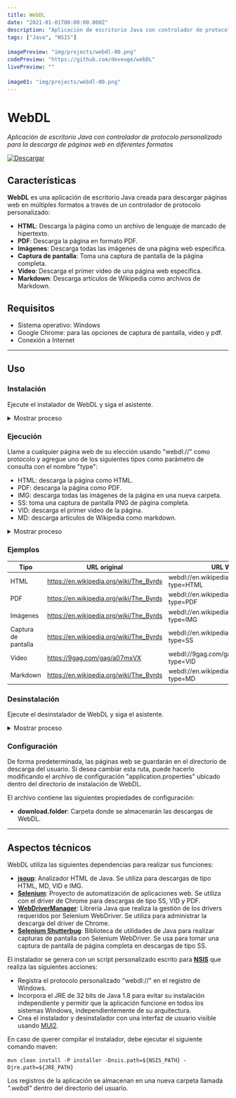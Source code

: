 ```yaml
---
title: WebDL
date: "2021-01-01T00:00:00.000Z"
description: "Aplicación de escritorio Java con controlador de protocolo personalizado para la descarga de páginas web en diferentes formatos"
tags: ["Java", "NSIS"]

imagePreview: "img/projects/webdl-00.png"
codePreview: "https://github.com/deveuge/webDL"
livePreview: ""

image01: "img/projects/webdl-00.png"
---
```


# WebDL
_Aplicación de escritorio Java con controlador de protocolo personalizado para la descarga de páginas web en diferentes formatos_

[![Descargar](https://img.shields.io/badge/Descargar-0078D6?style=for-the-badge&logo=windows&logoColor=white)](https://github.com/deveuge/webDL/raw/main/WebDL_1.0.0-SNAPSHOT.exe)


## Características
**WebDL** es una aplicación de escritorio Java creada para descargar páginas web en múltiples formatos a través de un controlador de protocolo personalizado:
* **HTML**: Descarga la página como un archivo de lenguaje de marcado de hipertexto.
* **PDF**: Descarga la página en formato PDF.
* **Imágenes**: Descarga todas las imágenes de una página web específica.
* **Captura de pantalla**: Toma una captura de pantalla de la página completa.
* **Video**: Descarga el primer video de una página web específica.
* **Markdown**: Descarga artículos de Wikipedia como archivos de Markdown. 

## Requisitos
* Sistema operativo: Windows
* Google Chrome: para las opciones de captura de pantalla, video y pdf.
* Conexión a Internet 

---

## Uso
### Instalación
Ejecute el instalador de WebDL y siga el asistente.
<details>
<summary>Mostrar proceso</summary>

![Proceso de instalación](./info/Install.gif)
</details>

### Ejecución
Llame a cualquier página web de su elección usando "webdl://" como protocolo y agregue uno de los siguientes tipos como parámetro de consulta con el nombre "type":
* HTML: descarga la página como HTML.
* PDF: descarga la página como PDF.
* IMG: descarga todas las imágenes de la página en una nueva carpeta.
* SS: toma una captura de pantalla PNG de página completa.
* VID: descarga el primer video de la página.
* MD: descarga artículos de Wikipedia como markdown. 

<details>
<summary>Mostrar proceso</summary>

![Proceso de ejecución](./info/Execution.gif)
</details>

### Ejemplos
| Tipo | URL original | URL WebDL |
|----------|-------------|------|
| HTML | https://en.wikipedia.org/wiki/The_Byrds | webdl://en.wikipedia.org/wiki/The_Byrds?type=HTML |
| PDF | https://en.wikipedia.org/wiki/The_Byrds | webdl://en.wikipedia.org/wiki/The_Byrds?type=PDF |
| Imágenes | https://en.wikipedia.org/wiki/The_Byrds | webdl://en.wikipedia.org/wiki/The_Byrds?type=IMG |
| Captura de pantalla | https://en.wikipedia.org/wiki/The_Byrds | webdl://en.wikipedia.org/wiki/The_Byrds?type=SS |
| Video | https://9gag.com/gag/a07mxVX | webdl://9gag.com/gag/a07mxVX?type=VID |
| Markdown | https://en.wikipedia.org/wiki/The_Byrds | webdl://en.wikipedia.org/wiki/The_Byrds?type=MD |

### Desinstalación
Ejecute el desinstalador de WebDL y siga el asistente.

<details>
<summary>Mostrar proceso</summary>

![Proceso de desinstalación](./info/Uninstall.gif)
</details>

### Configuración
De forma predeterminada, las páginas web se guardarán en el directorio de descarga del usuario. Si desea cambiar esta ruta, puede hacerlo modificando el archivo de configuración "application.properties" ubicado dentro del directorio de instalación de WebDL.

El archivo contiene las siguientes propiedades de configuración: 
* **download.folder**: Carpeta donde se almacenarán las descargas de WebDL.

---
## Aspectos técnicos
WebDL utiliza las siguientes dependencias para realizar sus funciones: 
* [**jsoup**](https://jsoup.org): Analizador HTML de Java. Se utiliza para descargas de tipo HTML, MD, VID e IMG.
* [**Selenium**](https://www.selenium.dev): Proyecto de automatización de aplicaciones web. Se utiliza con el driver de Chrome para descargas de tipo SS, VID y PDF. 
* [**WebDriverManager**](https://github.com/bonigarcia/webdrivermanager): Librería Java que realiza la gestión de los drivers requeridos por Selenium WebDriver. Se utiliza para administrar la descarga del driver de Chrome. 
* [**Selenium Shutterbug**](https://github.com/assertthat/selenium-shutterbug): Biblioteca de utilidades de Java para realizar capturas de pantalla con Selenium WebDriver. Se usa para tomar una captura de pantalla de página completa en descargas de tipo SS.

El instalador se genera con un script personalizado escrito para [**NSIS**](https://nsis.sourceforge.io/Main_Page) que realiza las siguientes acciones:
* Registra el protocolo personalizado "webdl://" en el registro de Windows.
* Incorpora el JRE de 32 bits de Java 1.8 para evitar su instalación independiente y permitir que la aplicación funcione en todos los sistemas Windows, independientemente de su arquitectura.
* Crea el instalador y desinstalador con una interfaz de usuario visible usando [MUI2](https://nsis.sourceforge.io/Docs/Modern%20UI%202/Readme.html).

En caso de querer compilar el instalador, debe ejecutar el siguiente comando maven: 
```
mvn clean install -P installer -Dnsis.path=${NSIS_PATH} -Djre.path=${JRE_PATH}
```

Los registros de la aplicación se almacenan en una nueva carpeta llamada *".webdl"* dentro del directorio del usuario. 
